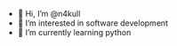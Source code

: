 - 👋 Hi, I’m @n4kull
- 👀 I’m interested in software development
- 🌱 I’m currently learning python

<!---
n4kull/n4kull is a ✨ special ✨ repository because its `README.md` (this file) appears on your GitHub profile.
You can click the Preview link to take a look at your changes.
--->

